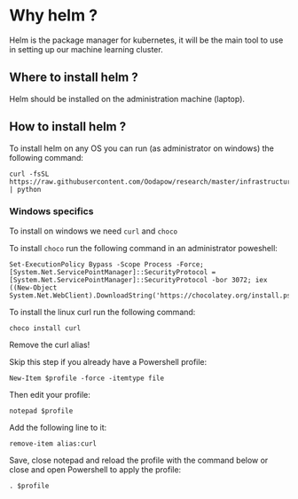 # Why helm ?

Helm is the package manager for kubernetes, it will be the main tool to use in setting up our machine learning cluster.

## Where to install helm ?

Helm should be installed on the administration machine (laptop).

## How to install helm ?

To install helm on any OS you can run (as administrator on windows) the following command:

```
curl -fsSL https://raw.githubusercontent.com/Oodapow/research/master/infrastructure/l2/helm/main.py | python
```

### Windows specifics

To install on windows we need `curl` and `choco`

To install `choco` run the following command in an administrator poweshell:
```
Set-ExecutionPolicy Bypass -Scope Process -Force; [System.Net.ServicePointManager]::SecurityProtocol = [System.Net.ServicePointManager]::SecurityProtocol -bor 3072; iex ((New-Object System.Net.WebClient).DownloadString('https://chocolatey.org/install.ps1'))
```

To install the linux curl run the following command:
```
choco install curl
```

Remove the curl alias!


Skip this step if you already have a Powershell profile:

```
New-Item $profile -force -itemtype file
```

Then edit your profile:

```
notepad $profile
```

Add the following line to it:

```
remove-item alias:curl
```

Save, close notepad and reload the profile with the command below or close and open Powershell to apply the profile:

```
. $profile
```
